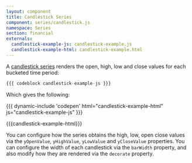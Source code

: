 ```yaml
---
layout: component
title: Candlestick Series
component: series/candlestick.js
namespace: Series
section: financial
externals:
  candlestick-example-js: candlestick-example.js
  candlestick-example-html: candlestick-example.html
---
```


A [candlestick series](http://en.wikipedia.org/wiki/Candlestick_chart) renders the open, high, low and close values for each bucketed time period:

```js
{{{ codeblock candlestick-example-js }}}
```

Which gives the following:

{{{ dynamic-include 'codepen' html="candlestick-example-html" js="candlestick-example-js" }}}

{{{candlestick-example-html}}}
<script type="text/javascript">
{{{candlestick-example-js}}}
</script>

You can configure how the series obtains the high, low, open close values via the `yOpenValue`, `yHighValue`, `yLowValue` and `yCloseValue` properties. You can configure the width of each candlestick via the `barWidth` property, and also modify how they are rendered via the `decorate` property.
